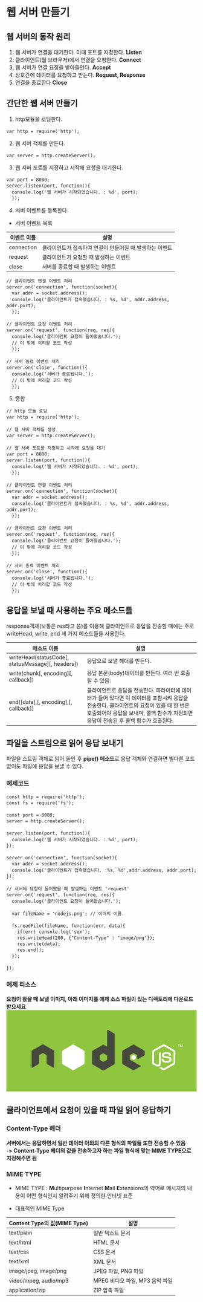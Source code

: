 # 웹 서버 만들기
## 웹 서버의 동작 원리
1. 웹 서버가 연결을 대기한다. 이때 포트를 지정한다. **Listen**
2. 클라이언트(웹 브라우저)에서 연결을 요청한다. **Connect**
3. 웹 서버가 연결 요청을 받아들인다. **Accept**
4. 상호간에 데이터를 요청하고 받는다. **Request, Response**
5. 연결을 종료한다 **Close**

## 간단한 웹 서버 만들기

1. http모듈을 로딩한다.
```
var http = require('http');
```

2. 웹 서버 객체를 만든다.  
```
var server = http.createServer();
```

3. 웹 서버 포트를 지정하고 시작해 요청을 대기한다.  
```
var port = 8080;
server.listen(port, function(){
  console.log('웹 서버가 시작되었습니다. : %d', port);
  });
```

4. 서버 이벤트를 등록한다.  
  - 서버 이벤트 목록

  이벤트 이름 | 설명
  ---|---
  connection | 클라이언트가 접속하여 연결이 만들어질 때 발생하는 이벤트
  request | 클라이언트가 요청할 때 발생하는 이벤트
  close | 서버를 종료할 때 발생하는 이벤트

```
// 클라이언트 연결 이벤트 처리
server.on('connection', function(socket){
  var addr = socket.address();
  console.log('클라이언트가 접속했습니다. : %s, %d', addr.address, addr.port);
  });

// 클라이언트 요청 이벤트 처리
server.on('request', function(req, res){
  console.log('클라이언트 요청이 들어왔습니다.');
  // 이 밖에 처리할 코드 작성
  });

// 서버 종료 이벤트 처리
server.on('close', function(){
  console.log('서버가 종료됩니다.');
  // 이 밖에 처리할 코드 작성
  });
```

5. 종합
```
// http 모듈 로딩
var http = require('http');

// 웹 서버 객체를 생성
var server = http.createServer();

// 웹 서버 포트를 지정하고 시작해 요청을 대기
var port = 8080;
server.listen(port, function(){
  console.log('웹 서버가 시작되었습니다. : %d', port);
  });

// 클라이언트 연결 이벤트 처리
server.on('connection', function(socket){
  var addr = socket.address();
  console.log('클라이언트가 접속했습니다. : %s, %d', addr.address, addr.port);
  });

// 클라이언트 요청 이벤트 처리
server.on('request', function(req, res){
  console.log('클라이언트 요청이 들어왔습니다.');
  // 이 밖에 처리할 코드 작성
  });

// 서버 종료 이벤트 처리
server.on('close', function(){
  console.log('서버가 종료됩니다.');
  // 이 밖에 처리할 코드 작성
  });
```

## 응답을 보낼 때 사용하는 주요 메소드들
response객체(보통은 res라고 씀)를 이용해 클라이언트로 응답을 전송할 때에는 주로 writeHead, write, end 세 가지 메소드들을 사용한다.  

메소드 이름 | 설명
---|---
writeHead(statusCode[, statusMessage][, headers]) | 응답으로 보낼 헤더를 만든다.
write(chunk[, encoding][, callback]) | 응답 본문(body)데이터를 만든다. 여러 번 호출될 수 있음.
end([data],[, encoding],[, callback]) | 클라이언트로 응답을 전송한다. 파라미터에 데이터가 들어 있다면 이 데이터를 포함시켜 응답을 전송한다. 클라이언트의 요청이 있을 때 한 번은 호출되어야 응답을 보내며, 콜백 함수가 지정되면 응답이 전송된 후 콜백 함수가 호출된다.

## 파일을 스트림으로 읽어 응답 보내기
파일을 스트림 객체로 읽어 들인 후 **pipe() 메소드**로 응답 객체와 연결하면 별다른 코드 없이도 파일에 응답을 보낼 수 있다.  
### 예제코드
```
const http = require('http');
const fs = require('fs');

const port = 8080;
server = http.createServer();

server.listen(port, function(){
  console.log('웹 서버가 시작되었습니다. : %d', port);
});

server.on('connection', function(socket){
  var addr = socket.address();
  console.log('클라이언트가 접속했습니다. :%s, %d',addr.address, addr.port);
});

// 서버에 요청이 들어왔을 때 발생하는 이벤트 'request'
server.on('request', function(req, res){
  console.log('클라이언트 요청이 들어왔습니다.');

  var fileName = 'nodejs.png'; // 이미지 이름.

  fs.readFile(fileName, function(err, data){
    if(err) console.log('sex');
    res.writeHead(200, {"Content-Type" : "image/png"});
    res.write(data);
    res.end();
  });
  
});
``` 
### 예제 리소스
**요청이 왔을 때 보낼 이미지, 아래 이미지를 예제 소스 파일이 있는 디렉토리에 다운로드 받으세요**  
![NodeJS](./http_resources/nodejs.png)

## 클라이언트에서 요청이 있을 때 파일 읽어 응답하기

### Content-Type 헤더
**서버에서는 응답하면서 일반 데이터 이외의 다른 형식의 파일들 또한 전송할 수 있음**  
**-> Content-Type 헤더의 값을 전송하고자 하는 파일 형식에 맞는 MIME TYPE으로 지정해주면 됨**  

### MIME TYPE
* MIME TYPE : **M**ultipurpose **I**nternet **M**ail **E**xtensions의 약어로 메시지의 내용이 어떤 형식인지 알려주기 위해 정의한 인터넷 표준  

* 대표적인 MIME Type  

Content Type의 값(MIME Type) | 설명
---|---
text/plain | 일반 텍스트 문서
text/html | HTML 문서
text/css | CSS 문서
text/xml | XML 문서
image/jpeg, image/png | JPEG 파일, PNG 파일
video/mpeg, audio/mp3 | MPEG 비디오 파일, MP3 음악 파일
application/zip | ZIP 압축 파일



